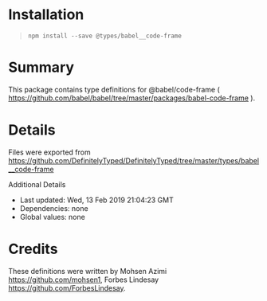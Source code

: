 # Installation
> `npm install --save @types/babel__code-frame`

# Summary
This package contains type definitions for @babel/code-frame ( https://github.com/babel/babel/tree/master/packages/babel-code-frame ).

# Details
Files were exported from https://github.com/DefinitelyTyped/DefinitelyTyped/tree/master/types/babel__code-frame

Additional Details
 * Last updated: Wed, 13 Feb 2019 21:04:23 GMT
 * Dependencies: none
 * Global values: none

# Credits
These definitions were written by Mohsen Azimi <https://github.com/mohsen1>, Forbes Lindesay <https://github.com/ForbesLindesay>.
